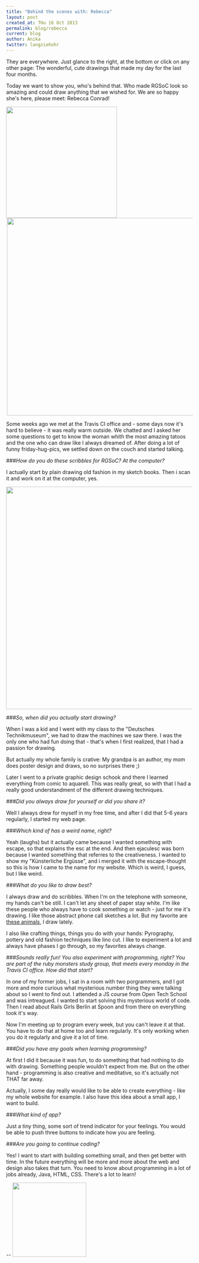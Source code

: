 ```yaml
---
title: "Behind the scenes with: Rebecca"
layout: post
created_at: THu 16 Oct 2013
permalink: blog/rebecca
current: blog
author: Anika
twitter: langziehohr
---
```


They are everywhere. Just glance to the right, at the bottom or click on any other page: The wonderful, cute drawings that made my day for the last four months.

Today we want to show you, who's behind that. Who made RGSoC look so amazing and could draw anything that we wished for. We are so happy she's here, please meet: Rebecca Conrad!

<img src="https://f.cloud.github.com/assets/1711357/1329775/0904b3de-351e-11e3-9ee3-51dc00c26c75.jpg" width="300" style="padding-right: 2px;">
<img src="https://f.cloud.github.com/assets/1711357/1329736/2cd0fd96-351d-11e3-8efb-03b809ebee37.jpg" height="533" style="padding-left: 2px;">

Some weeks ago we met at the Travis CI office and - some days now it's hard to believe - it was really warm outside. We chatted and I asked her some questions to get to know the woman whith the most amazing tatoos and the one who can draw like I always dreamed of. After doing a lot of funny friday-hug-pics, we settled down on the couch and started talking.

###*How do you do these scribbles for RGSoC? At the computer?*

I actually start by plain drawing old fashion in my sketch books. Then i scan it and work on it at the computer, yes.

<img src="https://f.cloud.github.com/assets/1711357/1329557/7378fa9a-3519-11e3-9875-0dc782e2148e.jpg" width="600">

###*So, when did you actually start drawing?*

When I was a kid and I went with my class to the "Deutsches Technikmuseum", we had to draw the machines we saw there. I was the only one who had fun doing that - that's when I first realized, that I had a passion for drawing.

But actually my whole family is crative: My grandpa is an author, my mom does poster design and draws, so no surprises there ;)

Later I went to a private graphic design schook and there I learned everything from comic to aquarell. This was really great, so with that I had a really good understandment of the different drawing techniques.

###*Did you always draw for yourself or did you share it?*

Well I always drew for myself in my free time, and after I did that 5-6 years regularly, I started my web page.

###*Which kind of has a weird name, right?*

Yeah (laughs) but it actually came because I wanted something with escape, so that explains the esc at the end. And then ejaculesc was born because I wanted something that referres to the creativeness. I wanted to show my "Künsterliche Ergüsse", and i merged it with the escape-thought so this is how I came to the name for my website.
Which is weird, I guess, but I like weird.

###*What do you like to draw best?*

I always draw and do scribbles. When I'm on the telephone with someone, my hands can't be still. I can't let any sheet of paper stay white. I'm like these people who always have to cook something or watch - just for me it's drawing. I like those abstract phone call sketches a lot. But my favorite are [these animals](), I draw lately.

I also like crafting things, things you do with your hands: Pyrography, pottery and old fashion techniques like lino cut. I like to experiment a lot and always have phases I go through, so my favorites always change.

###*Sounds really fun! You also experiment with programming, right? You are part of the ruby monsters study group, that meets every monday in the Travis CI office. How did that start?*

In one of my former jobs, I sat in a room with two porgrammers, and I got more and more curious what mysterious number thing they were talking about so I went to find out. I attended a JS course from Open Tech School and was intreagued. I wanted to start solving this mysterious world of code.
Then I read about Rails Girls Berlin at Spoon and from there on everything took it's way.

Now I'm meeting up to program every week, but you can't leave it at that. You have to do that at home too and learn regularly. It's only working when you do it regularly and give it a lot of time.

###*Did you have any goals when learning programming?*

At first I did it because it was fun, to do something that had nothing to do with drawing. Something people wouldn't expect from me. But on the other hand - programming is also creative and meditative, so it's actually not THAT far away.

Actually, I some day really would like to be able to create everything - like my whole website for example. I also have this idea about a small app, I want to build.

###*What kind of app?*

Just a tiny thing, some sort of trend indicator for your feelings. You would be able to push three buttons to indicate how you are feeling.

###*Are you going to continue coding?*

Yes! I want to start with building something small, and then get better with time. In the future everything will be more and more about the web and design also takes that turn. You need to know about programming in a lot of jobs already, Java, HTML, CSS. There's a lot to learn!

--
<img src="https://f.cloud.github.com/assets/1711357/1329556/7375c3c0-3519-11e3-82dc-cc747d567e4a.jpg" width="200">
